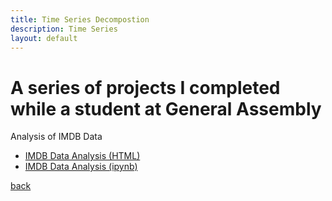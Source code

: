 ```yaml
---
title: Time Series Decompostion
description: Time Series
layout: default
---
```


# A series of projects I completed while a student at General Assembly 
Analysis of IMDB Data
- [IMDB Data Analysis (HTML)](IMDbDataAnalysis.html)
- [IMDB Data Analysis (ipynb)](IMDbDataAnalysis.ipynb)

[back](https://ahinojosa-data.github.io/)
